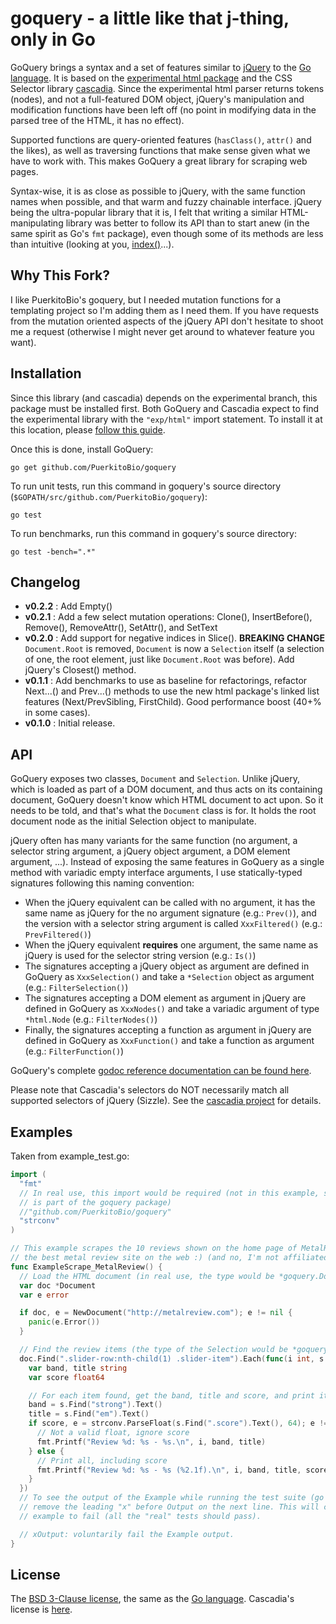 # goquery - a little like that j-thing, only in Go

GoQuery brings a syntax and a set of features similar to [jQuery][] to the [Go language][go]. It is based on the [experimental html package][exphtml] and the CSS Selector library [cascadia][]. Since the experimental html parser returns tokens (nodes), and not a full-featured DOM object, jQuery's manipulation and modification functions have been left off (no point in modifying data in the parsed tree of the HTML, it has no effect).

Supported functions are query-oriented features (`hasClass()`, `attr()` and the likes), as well as traversing functions that make sense given what we have to work with. This makes GoQuery a great library for scraping web pages.

Syntax-wise, it is as close as possible to jQuery, with the same function names when possible, and that warm and fuzzy chainable interface. jQuery being the ultra-popular library that it is, I felt that writing a similar HTML-manipulating library was better to follow its API than to start anew (in the same spirit as Go's `fmt` package), even though some of its methods are less than intuitive (looking at you, [index()][index]...).

## Why This Fork?

I like PuerkitoBio's goquery, but I needed mutation functions for a templating project so I'm adding them as I need them.  If you have requests from the mutation oriented aspects of the jQuery API don't hesitate to shoot me a request (otherwise I might never get around to whatever feature you want).

## Installation

Since this library (and cascadia) depends on the experimental branch, this package must be installed first. Both GoQuery and Cascadia expect to find the experimental library with the `"exp/html"` import statement. To install it at this location, please [follow this guide][wikiexp].

Once this is done, install GoQuery:

`go get github.com/PuerkitoBio/goquery`

To run unit tests, run this command in goquery's source directory (`$GOPATH/src/github.com/PuerkitoBio/goquery`):

`go test`

To run benchmarks, run this command in goquery's source directory:

`go test -bench=".*"`

## Changelog

*    **v0.2.2** : Add Empty()
*    **v0.2.1** : Add a few select mutation operations: Clone(), InsertBefore(), Remove(), RemoveAttr(), SetAttr(), and SetText
*    **v0.2.0** : Add support for negative indices in Slice(). **BREAKING CHANGE** `Document.Root` is removed, `Document` is now a `Selection` itself (a selection of one, the root element, just like `Document.Root` was before). Add jQuery's Closest() method.
*    **v0.1.1** : Add benchmarks to use as baseline for refactorings, refactor Next...() and Prev...() methods to use the new html package's linked list features (Next/PrevSibling, FirstChild). Good performance boost (40+% in some cases).
*    **v0.1.0** : Initial release.

## API

GoQuery exposes two classes, `Document` and `Selection`. Unlike jQuery, which is loaded as part of a DOM document, and thus acts on its containing document, GoQuery doesn't know which HTML document to act upon. So it needs to be told, and that's what the `Document` class is for. It holds the root document node as the initial Selection object to manipulate.

jQuery often has many variants for the same function (no argument, a selector string argument, a jQuery object argument, a DOM element argument, ...). Instead of exposing the same features in GoQuery as a single method with variadic empty interface arguments, I use statically-typed signatures following this naming convention:

*    When the jQuery equivalent can be called with no argument, it has the same name as jQuery for the no argument signature (e.g.: `Prev()`), and the version with a selector string argument is called `XxxFiltered()` (e.g.: `PrevFiltered()`)
*    When the jQuery equivalent **requires** one argument, the same name as jQuery is used for the selector string version (e.g.: `Is()`)
*    The signatures accepting a jQuery object as argument are defined in GoQuery as `XxxSelection()` and take a `*Selection` object as argument (e.g.: `FilterSelection()`)
*    The signatures accepting a DOM element as argument in jQuery are defined in GoQuery as `XxxNodes()` and take a variadic argument of type `*html.Node` (e.g.: `FilterNodes()`)
*    Finally, the signatures accepting a function as argument in jQuery are defined in GoQuery as `XxxFunction()` and take a function as argument (e.g.: `FilterFunction()`)

GoQuery's complete [godoc reference documentation can be found here][doc].

Please note that Cascadia's selectors do NOT necessarily match all supported selectors of jQuery (Sizzle). See the [cascadia project][cascadia] for details.

## Examples

Taken from example_test.go:

```Go
import (
  "fmt"
  // In real use, this import would be required (not in this example, since it
  // is part of the goquery package)
  //"github.com/PuerkitoBio/goquery"
  "strconv"
)

// This example scrapes the 10 reviews shown on the home page of MetalReview.com,
// the best metal review site on the web :) (and no, I'm not affiliated to them!)
func ExampleScrape_MetalReview() {
  // Load the HTML document (in real use, the type would be *goquery.Document)
  var doc *Document
  var e error

  if doc, e = NewDocument("http://metalreview.com"); e != nil {
    panic(e.Error())
  }

  // Find the review items (the type of the Selection would be *goquery.Selection)
  doc.Find(".slider-row:nth-child(1) .slider-item").Each(func(i int, s *Selection) {
    var band, title string
    var score float64

    // For each item found, get the band, title and score, and print it
    band = s.Find("strong").Text()
    title = s.Find("em").Text()
    if score, e = strconv.ParseFloat(s.Find(".score").Text(), 64); e != nil {
      // Not a valid float, ignore score
      fmt.Printf("Review %d: %s - %s.\n", i, band, title)
    } else {
      // Print all, including score
      fmt.Printf("Review %d: %s - %s (%2.1f).\n", i, band, title, score)
    }
  })
  // To see the output of the Example while running the test suite (go test), simply
  // remove the leading "x" before Output on the next line. This will cause the
  // example to fail (all the "real" tests should pass).

  // xOutput: voluntarily fail the Example output.
}
```

## License

The [BSD 3-Clause license][bsd], the same as the [Go language][golic]. Cascadia's license is [here][caslic].

[jquery]: http://jquery.com/
[go]: http://golang.org/
[exphtml]: http://code.google.com/p/go/source/browse#hg%2Fsrc%2Fpkg%2Fexp
[cascadia]: http://code.google.com/p/cascadia/
[wikiexp]: http://code.google.com/p/go-wiki/wiki/InstallingExp
[bsd]: http://opensource.org/licenses/BSD-3-Clause
[golic]: http://golang.org/LICENSE
[caslic]: http://code.google.com/p/cascadia/source/browse/LICENSE
[doc]: http://go.pkgdoc.org/github.com/PuerkitoBio/goquery
[index]: http://api.jquery.com/index/
